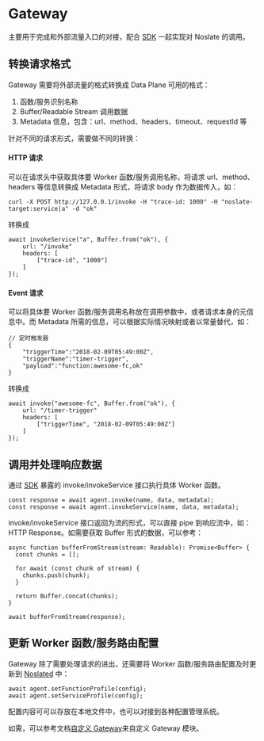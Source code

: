 # Gateway
主要用于完成和外部流量入口的对接，配合 [SDK](noslate_workers/references/sdk.md) 一起实现对 Noslate 的调用。

## 转换请求格式
Gateway 需要将外部流量的格式转换成 Data Plane 可用的格式：
1. 函数/服务识别名称
2. Buffer/Readable Stream 调用数据
3. Metadata 信息，包含：url、method、headers、timeout、requestId 等

针对不同的请求形式，需要做不同的转换：

#### HTTP 请求
可以在请求头中获取具体要 Worker 函数/服务调用名称，将请求 url、method、headers 等信息转换成 Metadata 形式，将请求 body 作为数据传入，如：
```
curl -X POST http://127.0.0.1/invoke -H "trace-id: 1000" -H "noslate-target:service|a" -d "ok"
```
转换成
```
await invokeService("a", Buffer.from("ok"), {
    url: "/invoke"
    headers: [
        ["trace-id", "1000"]
    ]
});
```

#### Event 请求
可以将具体要 Worker 函数/服务调用名称放在调用参数中，或者请求本身的元信息中。而 Metadata 所需的信息，可以根据实际情况映射或者以常量替代，如：
```
// 定时触发器
{
    "triggerTime":"2018-02-09T05:49:00Z",
    "triggerName":"timer-trigger",
    "payload":"function:awesome-fc,ok"
}            
```
转换成
```
await invoke("awesome-fc", Buffer.from("ok"), {
    url: "/timer-trigger"
    headers: [
        ["triggerTime", "2018-02-09T05:49:00Z"]
    ]
});
```

## 调用并处理响应数据
通过 [SDK](noslate_workers/references/sdk.md) 暴露的 invoke/invokeService 接口执行具体 Worker 函数。

```
const response = await agent.invoke(name, data, metadata);
const response = await agent.invokeService(name, data, metadata);
```

invoke/invokeService 接口返回为流的形式，可以直接 pipe 到响应流中，如：HTTP Response。如需要获取 Buffer 形式的数据，可以参考：
```
async function bufferFromStream(stream: Readable): Promise<Buffer> {
  const chunks = [];

  for await (const chunk of stream) {
    chunks.push(chunk);
  }

  return Buffer.concat(chunks);
}

await bufferFromStream(response);
```

## 更新 Worker 函数/服务路由配置
Gateway 除了需要处理请求的进出，还需要将 Worker 函数/服务路由配置及时更新到 [Noslated](noslate_workers/noslated/intro) 中：
```
await agent.setFunctionProfile(config);
await agent.setServiceProfile(config);
```
配置内容可可以存放在本地文件中，也可以对接到各种配置管理系统。

如需，可以参考文档[自定义 Gateway](noslate_workers/tutorials/custom_gateway.md)来自定义 Gateway 模块。